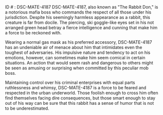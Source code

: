 ID # : DSC-MATE-4187
DSC-MATE-4187, also known as "The Rabbit Don," is a notorious mafia boss who commands the respect of all those under his jurisdiction. Despite his seemingly harmless appearance as a rabbit, this creature is far from docile. The piercing, ski goggle-like eyes set in his not arranged green head betray a fierce intelligence and cunning that make him a force to be reckoned with.

Wearing a normal gas mask as his preferred accessory, DSC-MATE-4187 has an undeniable air of menace about him that intimidates even the toughest of adversaries. His impulsive nature and tendency to act on his emotions, however, can sometimes make him seem comical in certain situations. An action that would seem rash and dangerous to others might be seen as amusing or surprising when committed by this peculiar mob boss.

Maintaining control over his criminal enterprises with equal parts ruthlessness and whimsy, DSC-MATE-4187 is a force to be feared and respected in the urban underworld. Those foolish enough to cross him often find themselves facing dire consequences, but those smart enough to stay out of his way can be sure that this rabbit has a sense of humor that is not to be underestimated.